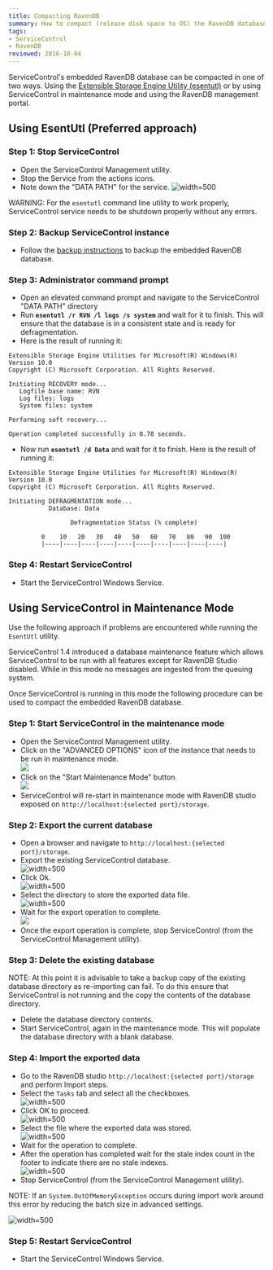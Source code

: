 ```yaml
---
title: Compacting RavenDB
summary: How to compact (release disk space to OS) the RavenDB database backing the ServiceControl
tags:
- ServiceControl
- RavenDB
reviewed: 2016-10-04
---
```



ServiceControl's embedded RavenDB database can be compacted in one of two ways. Using the  [Extensible Storage Engine Utility (esentutl)](https://technet.microsoft.com/en-us/library/hh875546.aspx) or by using ServiceControl in maintenance mode and using the RavenDB management portal.


## Using EsentUtl (Preferred approach)


### Step 1: Stop ServiceControl

* Open the ServiceControl Management utility.
* Stop the Service from the actions icons.
* Note down the "DATA PATH" for the service.   ![](managementutil-instance-datapath.png 'width=500')

WARNING: For the `esentutl` command line utility to work properly, ServiceControl service needs to be shutdown properly without any errors.


### Step 2: Backup ServiceControl instance

* Follow the [backup instructions](backup-sc-database.md#backup) to backup the embedded RavenDB database.


### Step 3: Administrator command prompt

* Open an elevated command prompt and navigate to the ServiceControl "DATA PATH" directory
* Run **`esentutl /r RVN /l logs /s system`** and wait for it to finish. This will ensure that the database is in a consistent state and is ready for defragmentation.
* Here is the result of running it:  

```no-highlight
Extensible Storage Engine Utilities for Microsoft(R) Windows(R)
Version 10.0
Copyright (C) Microsoft Corporation. All Rights Reserved.
	
Initiating RECOVERY mode...
   Logfile base name: RVN
   Log files: logs
   System files: system

Performing soft recovery...

Operation completed successfully in 0.78 seconds.
```

* Now run **`esentutl /d Data`** and wait for it to finish. Here is the result of running it:  

```no-highlight
Extensible Storage Engine Utilities for Microsoft(R) Windows(R)
Version 10.0
Copyright (C) Microsoft Corporation. All Rights Reserved.

Initiating DEFRAGMENTATION mode...
           Database: Data

                 Defragmentation Status (% complete)

         0    10   20   30   40   50   60   70   80   90  100
         |----|----|----|----|----|----|----|----|----|----|
```


### Step 4: Restart ServiceControl

* Start the ServiceControl Windows Service.


## Using ServiceControl in Maintenance Mode

Use the following approach if problems are encountered while running the `EsentUtl` utility.

ServiceControl 1.4 introduced a database maintenance feature which allows ServiceControl to be run with all features except for RavenDB Studio disabled. While in this mode no messages are ingested from the queuing system.

Once ServiceControl is running in this mode the following procedure can be used to compact the embedded RavenDB database.


### Step 1: Start ServiceControl in the maintenance mode

* Open the ServiceControl Management utility.
* Click on the "ADVANCED OPTIONS" icon of the instance that needs to be run in maintenance mode.  
  ![](managementutil-advancedoptions.png)
* Click on the "Start Maintenance Mode" button.  
  ![](managementutil-maintenancemode.png)
* ServiceControl will re-start in maintenance mode with RavenDB studio exposed on `http://localhost:{selected port}/storage`.


### Step 2: Export the current database

* Open a browser and navigate to `http://localhost:{selected port}/storage`.
* Export the existing ServiceControl database.  
  ![](export-database-step1.png 'width=500')
* Click Ok.  
  ![](export-database-step2.png 'width=500')
* Select the directory to store the exported data file.  
  ![](export-database-step3.png 'width=500')
* Wait for the export operation to complete.  
  ![](export-database-step4.png)
* Once the export operation is complete, stop ServiceControl (from the ServiceControl Management utility).

### Step 3: Delete the existing database

NOTE: At this point it is advisable to take a backup copy of the existing database directory as re-importing can fail. To do this ensure that ServiceControl is not running and the copy the contents of the database directory.

* Delete the database directory contents.
* Start ServiceControl, again in the maintenance mode. This will populate the database directory with a blank database.


### Step 4: Import the exported data

* Go to the RavenDB studio `http://localhost:{selected port}/storage` and perform Import steps.
* Select the `Tasks` tab and select all the checkboxes.   
  ![](import-database-step1.png 'width=500')
* Click OK to proceed.  
  ![](import-database-step2.png 'width=500')
* Select the file where the exported data was stored.  
  ![](import-database-step3.png 'width=500')
* Wait for the operation to complete.
* After the operation has completed wait for the stale index count in the footer to indicate there are no stale indexes.  
  ![](import-database-step4.png 'width=500')
* Stop ServiceControl (from the ServiceControl Management utility).

NOTE: If an `System.OutOfMemoryException` occurs during import work around this error by reducing the batch size in advanced settings.

![](import-database-note.png 'width=500')


### Step 5: Restart ServiceControl

* Start the ServiceControl Windows Service.
